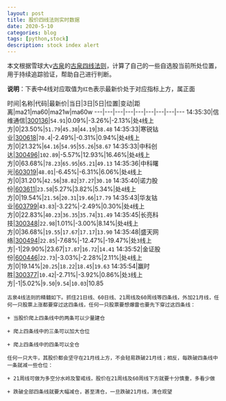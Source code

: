 ```yaml
---
layout: post
title: 股价四线法则实时数据
date: 2020-5-10
categories: blog
tags: [python,stock]
description: stock index alert
---
```



本文根据雪球大v[古泉](https://xueqiu.com/u/7148646888)的[古泉四线法则](https://xueqiu.com/7148646888/130498192)，计算了自己的一些自选股当前所处位置，用于持续追踪验证，帮助自己进行判断。

**说明**：下表中4线对应取值为`红色`表示最新价处于对应指标上方，属正面

时间|名称|代码|最新价|当日|3日|5日|位置|变动|距离|ma21|ma60|ma21w|ma60w
---|---|---|---|---|---|---|---|---
14:35:30|信维通信|[300136](https://xueqiu.com/S/SZ300136)|`54.91`|0.09%|-3.26%|-2.13%|处`4`线上方|0|23.50%|`51.79`|`45.38`|`44.19`|`38.48`
14:35:33|寒锐钴业|[300618](https://xueqiu.com/S/SZ300618)|`70.4`|-2.49%|-0.31%|0.94%|处`4`线上方|0|21.32%|`64.16`|`54.95`|`55.26`|`58.67`
14:35:33|中科创达|[300496](https://xueqiu.com/S/SZ300496)|`102.89`|-5.57%|12.93%|16.46%|处`4`线上方|0|63.68%|`78.23`|`65.95`|`65.21`|`49.13`
14:35:36|中科曙光|[603019](https://xueqiu.com/S/SH603019)|`48.01`|-6.45%|-6.31%|6.06%|处`4`线上方|0|31.20%|`42.56`|`38.82`|`37.27`|`30.10`
14:35:40|诺力股份|[603611](https://xueqiu.com/S/SH603611)|`23.58`|5.27%|3.82%|5.34%|处`4`线上方|0|19.54%|`21.56`|`20.31`|`19.66`|`17.79`
14:35:43|华友钴业|[603799](https://xueqiu.com/S/SH603799)|`43.83`|-3.22%|-2.49%|0.30%|处`4`线上方|0|22.83%|`40.23`|`36.35`|`35.74`|`31.49`
14:35:45|长亮科技|[300348](https://xueqiu.com/S/SZ300348)|`22.98`|1.01%|-3.00%|8.14%|处`4`线上方|0|36.68%|`19.55`|`17.67`|`17.17`|`13.90`
14:35:48|盛天网络|[300494](https://xueqiu.com/S/SZ300494)|`22.85`|-7.68%|-12.47%|-19.47%|处`3`线上方|-1|29.90%|23.67|`17.87`|`16.72`|`14.41`
14:35:52|金证股份|[600446](https://xueqiu.com/S/SH600446)|`22.73`|-3.03%|-2.28%|2.11%|处`4`线上方|0|19.14%|`20.25`|`18.22`|`18.45`|`19.63`
14:35:54|赢时胜|[300377](https://xueqiu.com/S/SZ300377)|`10.42`|-2.71%|-3.92%|0.86%|处`3`线上方|-1|5.02%|`9.50`|`9.54`|`10.03`|10.85

```
古泉4线法则的精髓如下。抓住21日线、60日线、21周线及60周线等四条线，外加21月线，任何一只股票上涨都要穿过这四条线，任何一只股票要想爆雷也要先下穿过这四条线：

+ 当股价爬上四条线中的两条可以少量建仓

+ 爬上四条线中的三条可以加大仓位

+ 爬上四条线中的四条可以全仓

任何一只大牛，其股价都会坚守在21月线上方，不会轻易跌破21月线；相反，每跌破四条线中一条就减一些仓位：

+ 21周线可做为多空分水岭及警戒线，股价在21周线及60周线下方就要十分慎重，多看少做

+ 跌破全部四条线就要大幅减仓，甚至清仓，一旦跌破21月线，清仓观望
```
